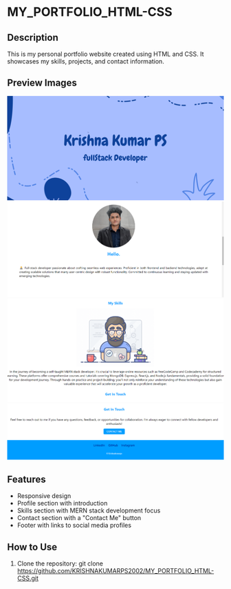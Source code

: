 ﻿# MY_PORTFOLIO_HTML-CSS


## Description

This is my personal portfolio website created using HTML and CSS. It showcases my skills, projects, and contact information.

## Preview Images

![Preview 1](preview/Screenshot%202024-03-13%20233432.png)
![Preview 2](preview/Screenshot%202024-03-13%20233446.png)
![Preview 3](preview/Screenshot%202024-03-13%20233523.png)
![Preview 4](preview/Screenshot%202024-03-13%20233541.png)

## Features

- Responsive design
- Profile section with introduction
- Skills section with MERN stack development focus
- Contact section with a "Contact Me" button
- Footer with links to social media profiles

## How to Use

1. Clone the repository: git clone https://github.com/KRISHNAKUMARPS2002/MY_PORTFOLIO_HTML-CSS.git

